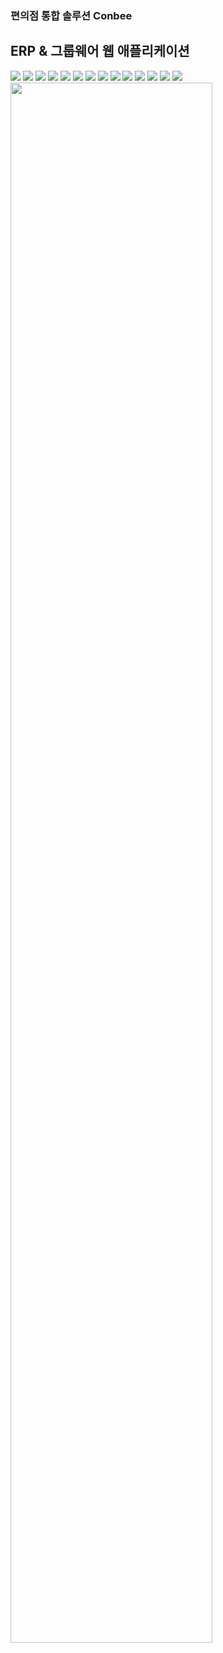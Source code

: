 ### 편의점 통합 솔루션 Conbee

## ERP & 그룹웨어 웹 애플리케이션

<img src="./image/Slide4.jpg">
<img src="./image/Slide5.jpg">
<img src="./image/Slide6.jpg">
<img src="./image/Slide7.jpg">
<img src="./image/Slide8.jpg">
<img src="./image/Slide9.jpg">
<img src="./image/Slide10.jpg">
<img src="./image/Slide11.jpg">
<img src="./image/Slide12.jpg">
<img src="./image/Slide13.jpg">
<img src="./image/Slide14.jpg">
<img src="./image/Slide15.jpg">
<img src="./image/Slide16.jpg">
<img src="./image/Slide17.jpg">

<img width="80%" src="./gif/POS.gif"/>
